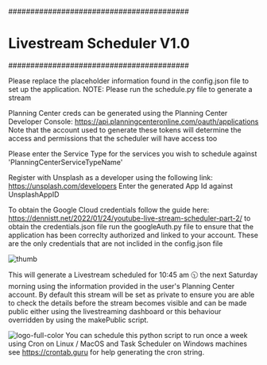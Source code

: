 #########################################
#      Livestream Scheduler V1.0        #
#########################################

Please replace the placeholder information found in the config.json file to set up the application.
NOTE: Please run the schedule.py file to generate a stream

Planning Center creds can be generated using the Planning Center Developer Console:
https://api.planningcenteronline.com/oauth/applications
Note that the account used to generate these tokens will determine the access and permissions that the scheduler will have access too

Please enter the Service Type for the services you wish to schedule against 'PlanningCenterServiceTypeName'

Register with Unsplash as a developer using the following link: https://unsplash.com/developers
Enter the generated App Id against UnsplashAppID

To obtain the Google Cloud credentials follow the guide here: https://dennistt.net/2022/01/24/youtube-live-stream-scheduler-part-2/ to obtain the credentials.json file
run the googleAuth.py file to ensure that the application has been correclty authorized and linked to your account. These are the only credentials that are not inclided in the config.json file

![thumb](https://github.com/user-attachments/assets/a7d3d525-052f-44a2-83f8-939ca4422474)

This will generate a Livestream scheduled for 10:45 am 🕥 the next Saturday morning using the information provided in the user's Planning Center account. By default this stream will be set as private to ensure you are able to check the details before the stream becomes visible and can be made public either using the livestreaming dashboard or this behaviour overridden by using the makePublic script.

![logo-full-color](https://github.com/user-attachments/assets/7ded16b1-4639-408c-860d-e5b8ab4e78bc)
You can schedule this python script to run once a week using Cron on Linux / MacOS and Task Scheduler on Windows machines see https://crontab.guru for help generating the cron string. 
